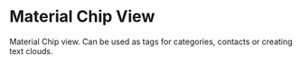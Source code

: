 <h1>Material Chip View</h1>

Material Chip view. Can be used as tags for categories, contacts or creating text clouds.

